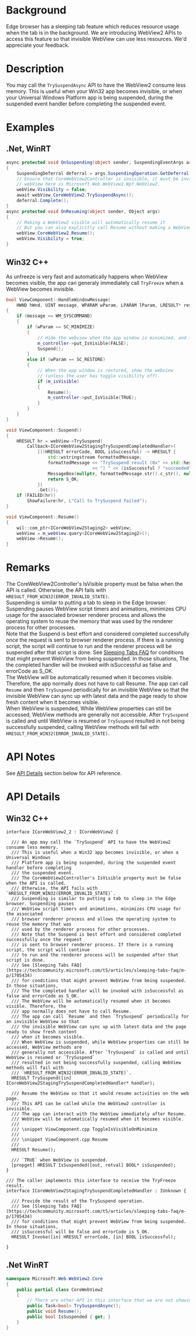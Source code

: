 # Background
Edge browser has a sleeping tab feature which reduces resource usage when the tab is in the background. We are introducing WebView2 APIs
to access this feature so that invisible WebView can use less resources. We'd appreciate your feedback.


# Description
You may call the `TrySuspendAsync` API to have the WebView2 consume less memory. This is useful when your Win32 app becomes invisible, or when your Universal Windows Platform app is being suspended, during the suspended event handler before completing the suspended event.

# Examples
## .Net, WinRT
```c#
async protected void OnSuspending(object sender, SuspendingEventArgs args)
{
    SuspendingDeferral deferral = args.SuspendingOperation.GetDeferral();
    // Ensure that CoreWebView2Controller is invisible, it must be invisible for TrySuspendAsync to succeed.
    // webView here is Microsoft.Web.WebView2.Wpf.WebView2.
    webView.Visibility = false;
    await webView.CoreWebView2.TrySuspendAsync();
    deferral.Complete();
}
async protected void OnResuming(object sender, Object args)
{
    // Making a WebView2 visible will automatically resume it
    // But you can also explicitly call Resume without making a WebView2 visible to resume it.
    webView.CoreWebView2.Resume();
    webView.Visibility = true;
}
```
## Win32 C++
As unfreeze is very fast and automatically happens when WebView becomes visible, the app can generaly immediately call `TryFreeze` when a WebView becomes invisible.
```cpp
bool ViewComponent::HandleWindowMessage(
    HWND hWnd, UINT message, WPARAM wParam, LPARAM lParam, LRESULT* result)
{
    if (message == WM_SYSCOMMAND)
    {
        if (wParam == SC_MINIMIZE)
        {
            // Hide the webview when the app window is minimized, and freeze it.
            m_controller->put_IsVisible(FALSE);
            Suspend();
        }
        else if (wParam == SC_RESTORE)
        {
            // When the app window is restored, show the webview
            // (unless the user has toggle visibility off).
            if (m_isVisible)
            {
                Resume();
                m_controller->put_IsVisible(TRUE);
            }
        }
    }
}

void ViewComponent::Suspend()
{
    HRESULT hr = webView->TrySuspend(
        Callback<ICoreWebView2StagingTrySuspendCompletedHandler>(
            [](HRESULT errorCode, BOOL isSuccessful) -> HRESULT {
                std::wstringstream formattedMessage;
                formattedMessage << "TrySuspend result (0x" << std::hex << errorCode
                                 << ") " << (isSuccessful ? "succeeded" : "failed");
                MessageBox(nullptr, formattedMessage.str().c_str(), nullptr, MB_OK);
                return S_OK;
            })
            .Get());
    if (FAILED(hr))
        ShowFailure(hr, L"Call to TrySuspend failed");
}

void ViewComponent::Resume()
{
    wil::com_ptr<ICoreWebView2Staging2> webView;
    webView = m_webView.query<ICoreWebView2Staging2>();
    webView->Resume();
}
```

# Remarks
The CoreWebView2Controller's IsVisible property must be false when the API is called. Otherwise, the
API fails with `HRESULT_FROM_WIN32(ERROR_INVALID_STATE)`.   
Suspending is similar to putting a tab to sleep in the Edge browser. Suspending pauses
WebView script timers and animations, minimizes CPU usage for the associated
browser renderer process and allows the operating system to reuse the memory that was
used by the renderer process for other processes.   
Note that the Suspend is best effort and considered completed successfully once the request
is sent to browser renderer process. If there is a running script, the script will continue
to run and the renderer process will be suspended after that script is done.
See [Sleeping Tabs FAQ](https://techcommunity.microsoft.com/t5/articles/sleeping-tabs-faq/m-p/1705434)
for conditions that might prevent WebView from being suspended. In those situations,
The the completed handler will be invoked with isSuccessful as false and errorCode as S_OK.   
The WebView will be automatically resumed when it becomes visible. Therefore, the
app normally does not have to call Resume.
The app can call `Resume` and then `TrySuspend` periodically for an invisible WebView so that
the invisible WebView can sync up with latest data and the page ready to show fresh content
when it becomes visible.   
When WebView is suspended, While WebView properties can still be accessed, WebView methods are generally not accessible.
After `TrySuspend` is called and until WebView is resumed or `TrySuspend` resulted in not being successfully suspended,
calling WebView methods will fail with `HRESULT_FROM_WIN32(ERROR_INVALID_STATE)`.

# API Notes
See [API Details](#api-details) section below for API reference.

# API Details

## Win32 C++
```IDL
interface ICoreWebView2_2 : ICoreWebView2 {

  /// An app may call the `TrySuspend` API to have the WebView2 consume less memory.
  /// This is useful when a Win32 app becomes invisible, or when a Universal Windows
  /// Platform app is being suspended, during the suspended event handler before completing
  /// the suspended event.
  /// The CoreWebView2Controller's IsVisible property must be false when the API is called.
  /// Otherwise, the API fails with `HRESULT_FROM_WIN32(ERROR_INVALID_STATE)`.
  /// Suspending is similar to putting a tab to sleep in the Edge browser. Suspending pauses
  /// WebView script timers and animations, minimizes CPU usage for the associated
  /// browser renderer process and allows the operating system to reuse the memory that was
  /// used by the renderer process for other processes.
  /// Note that the Suspend is best effort and considered completed successfully once the request
  /// is sent to browser renderer process. If there is a running script, the script will continue
  /// to run and the renderer process will be suspended after that script is done.
  /// See [Sleeping Tabs FAQ](https://techcommunity.microsoft.com/t5/articles/sleeping-tabs-faq/m-p/1705434)
  /// for conditions that might prevent WebView from being suspended. In those situations,
  /// The the completed handler will be invoked with isSuccessful as false and errorCode as S_OK.
  /// The WebView will be automatically resumed when it becomes visible. Therefore, the
  /// app normally does not have to call Resume.
  /// The app can call `Resume` and then `TrySuspend` periodically for an invisible WebView so that
  /// the invisible WebView can sync up with latest data and the page ready to show fresh content
  /// when it becomes visible.
  /// When WebView is suspended, while WebView properties can still be accessed, WebView methods are
  /// generally not accessible. After `TrySuspend` is called and until WebView is resumed or `TrySuspend`
  /// resulted in not being successfully suspended, calling WebView methods will fail with
  /// `HRESULT_FROM_WIN32(ERROR_INVALID_STATE)`.
  HRESULT TrySuspend([in] ICoreWebView2StagingTrySuspendCompletedHandler* handler);

  /// Resume the WebView so that it would resume activities on the web page.
  /// This API can be called while the WebView2 controller is invisible.
  /// The app can interact with the WebView immediately after Resume.
  /// WebView will be automatically resumed when it becomes visible.
  ///
  /// \snippet ViewComponent.cpp ToggleIsVisibleOnMinimize
  ///
  /// \snippet ViewComponent.cpp Resume
  ///
  HRESULT Resume();

  /// `TRUE` when WebView is suspended.
  [propget] HRESULT IsSuspended([out, retval] BOOL* isSuspended);
}

/// The caller implements this interface to receive the TryFreeze result.
interface ICoreWebView2StagingTrySuspendCompletedHandler : IUnknown {

  /// Provide the result of the TrySuspend operation.
  /// See [Sleeping Tabs FAQ](https://techcommunity.microsoft.com/t5/articles/sleeping-tabs-faq/m-p/1705434)
  /// for conditions that might prevent WebView from being suspended. In those situations,
  /// isSuccessful will be false and errorCode is S_OK.
  HRESULT Invoke([in] HRESULT errorCode, [in] BOOL isSuccessful);

}
```
## .Net WinRT
```c#
namespace Microsoft.Web.WebView2.Core
{
    public partial class CoreWebView2
    {
        // There are other API in this interface that we are not showing 
        public Task<bool> TrySuspendAsync();
        public void Resume();
        public bool IsSuspended { get; }
    }
}
```
